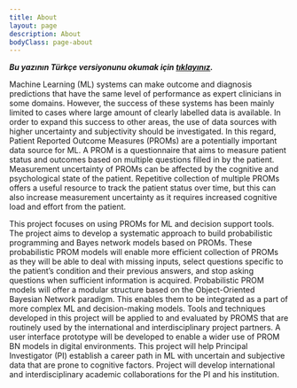 ```yaml
---
title: About
layout: page
description: About
bodyClass: page-about
---
```


__*Bu yazının Türkçe versiyonunu okumak için [tıklayınız](/hakkinda/).*__

Machine Learning (ML) systems can make outcome and diagnosis predictions that have the same level of performance as expert clinicians in some domains. However, the success of these systems has been mainly limited to cases where large amount of clearly labelled data is available. In order to expand this success to other areas, the use of data sources with higher uncertainty and subjectivity should be investigated. In this regard, Patient Reported Outcome Measures (PROMs) are a potentially important data source for ML. A PROM is a questionnaire that aims to measure patient status and outcomes based on multiple questions filled in by the patient. Measurement uncertainty of PROMs can be affected by the cognitive and psychological state of the patient. Repetitive collection of multiple PROMs offers a useful resource to track the patient status over time, but this can also increase measurement uncertainty as it requires increased cognitive load and effort from the patient.

This project focuses on using PROMs for ML and decision support tools. The project aims to develop a systematic approach to build probabilistic programming and Bayes network models based on PROMs. These probabilistic PROM models will enable more efficient collection of PROMs as they will be able to deal with missing inputs, select questions specific to the patient’s condition and their previous answers, and stop asking questions when sufficient information is acquired. Probabilistic PROM models will offer a modular structure based on the Object-Oriented Bayesian Network paradigm. This enables them to be integrated as a part of more complex ML and decision-making models. Tools and techniques developed in this project will be applied to and evaluated by PROMS that are routinely used by the international and interdisciplinary project partners. A user interface prototype will be developed to enable a wider use of PROM BN models in digital environments. This project will help Principal Investigator (PI) establish a career path in ML with uncertain and subjective data that are prone to cognitive factors. Project will develop international and interdisciplinary academic collaborations for the PI and his institution.
